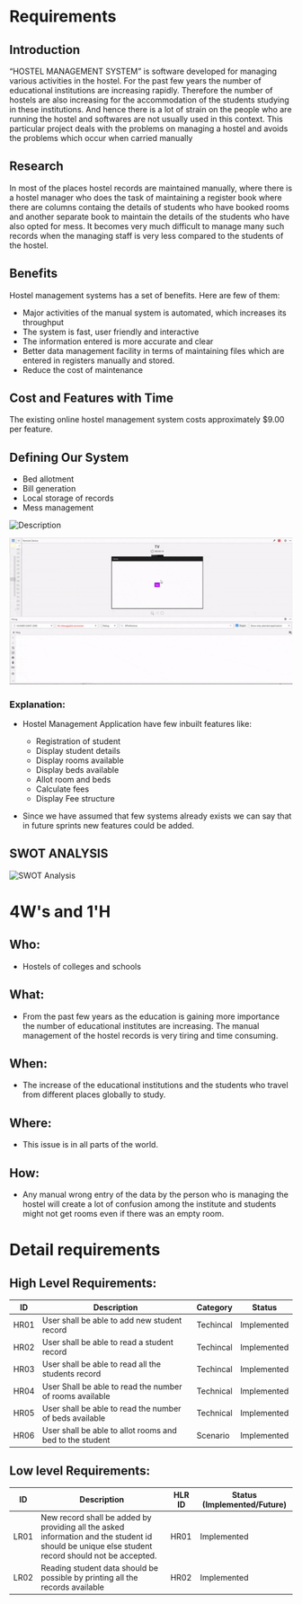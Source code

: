 # Requirements
## Introduction
“HOSTEL MANAGEMENT SYSTEM” is software developed for managing various activities in the hostel. For the past few years the number of educational institutions are increasing rapidly. Therefore the number of hostels are also increasing for the accommodation of the
students studying in these institutions. And hence there is a lot of strain on the people who are running the hostel and softwares are not usually used in this context. This particular project deals with the problems on managing a hostel and avoids the problems which occur when carried manually

## Research
In most of the places hostel records are maintained manually, where there is a hostel manager who does the task of maintaining a register book where there are columns containg the details of students who have booked rooms and another separate book to maintain the details of the students who have also opted for mess. It becomes very much difficult to manage many such records when the managing staff is very less compared to the students of the hostel.  

## Benefits
Hostel management systems has a set of benefits. Here are few of them:
* Major activities of the manual system is automated, which increases its throughput
* The system is fast, user friendly and interactive
* The information entered is more accurate and clear
* Better data management facility in terms of maintaining files  which are entered in registers manually and stored.
* Reduce the cost of maintenance
## Cost and Features with Time 
The existing online hostel management system costs approximately $9.00 per feature.

## Defining Our System
* Bed allotment  
* Bill generation 
* Local storage of records
* Mess management
  
![Description](https://github.com/arpithakori/LTTS-mini-project/blob/main/1_Requirements/design.png)

![Description](https://github.com/arpithakori/LTTS-mini-project/blob/main/1_Requirements/ezgif.com-gif-maker.gif)

### Explanation:
* Hostel Management Application have few inbuilt features like:
    - Registration of student
	- Display student details
	- Display rooms available
	- Display beds available
	- Allot room and beds
	- Calculate fees 
	- Display Fee structure
   

* Since we have assumed that few systems already exists we can say that in future sprints new features could be added.

## SWOT ANALYSIS

![SWOT Analysis](https://github.com/arpithakori/LTTS-mini-project/blob/main/1_Requirements/swot.png)

# 4W&#39;s and 1&#39;H

## Who:
* Hostels of colleges and schools 

## What:
* From the past few years as the education is gaining more importance the number of educational institutes are increasing. The manual management of the hostel records is very tiring and time consuming. 

## When:
* The increase of the educational institutions and the students who travel from different places globally to study.

## Where:
* This issue is in all parts of the world.

## How:
* Any manual wrong entry of the data by the person who is managing the hostel will create a lot of confusion among the institute and students might not get rooms even if there was an empty room.

# Detail requirements
## High Level Requirements: 
| ID | Description | Category | Status | 
| ----- | ----- | ------- | ---------|
| HR01 | User shall be able to add new student record | Techincal | Implemented | 
| HR02 | User shall be able to read a student record | Techincal | Implemented |
| HR03 | User shall be able to read all the students record | Techincal | Implemented |
| HR04 | User Shall be able to read the number of rooms available | Technical | Implemented
| HR05 | User shall be able to read the number of beds available | Technical | Implemented
| HR06 | User shall be able to allot rooms and bed to the student | Scenario | Implemented   



##  Low level Requirements:
 
| ID | Description | HLR ID | Status (Implemented/Future) |
| ------ | --------- | ------ | ----- |
| LR01 | New record shall be added by providing all the asked information and the student id should be unique else student record should not be accepted. | HR01 | Implemented |
| LR02 | Reading student data should be possible by printing all the records available | HR02 | Implemented |
